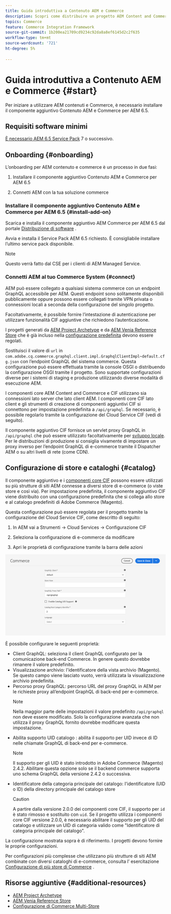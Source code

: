```yaml
---
title: Guida introduttiva a Contenuto AEM e Commerce
description: Scopri come distribuire un progetto AEM Content and Commerce .
topics: Commerce
feature: Commerce Integration Framework
source-git-commit: 1b200ea21709cd9234c92da8a8ef6145d2c2f635
workflow-type: tm+mt
source-wordcount: '721'
ht-degree: 5%

---
```



# Guida introduttiva a Contenuto AEM e Commerce {#start}

Per iniziare a utilizzare AEM contenuti e Commerce, è necessario installare il componente aggiuntivo Contenuto AEM e Commerce per AEM 6.5.

## Requisiti software minimi

[È necessario AEM 6.5 Service Pack](https://experience.adobe.com/#/downloads/content/software-distribution/en/aem.html) 7 o successivo.

## Onboarding {#onboarding}

L’onboarding per AEM contenuto e commerce è un processo in due fasi:

1. Installare il componente aggiuntivo Contenuto AEM e Commerce per AEM 6.5

2. Connetti AEM con la tua soluzione commerce

### Installare il componente aggiuntivo Contenuto AEM e Commerce per AEM 6.5 {#install-add-on}

Scarica e installa il componente aggiuntivo AEM Commerce per AEM 6.5 dal portale [Distribuzione di software](https://experience.adobe.com/#/downloads/content/software-distribution/en/aem.html) .

Avvia e installa il Service Pack AEM 6.5 richiesto. È consigliabile installare l’ultimo service pack disponibile.

>[!NOTE]
>
>Questo verrà fatto dal CSE per i clienti di AEM Managed Service.

### Connetti AEM al tuo Commerce System {#connect}

AEM può essere collegato a qualsiasi sistema commerce con un endpoint GraphQL accessibile per AEM. Questi endpoint sono solitamente disponibili pubblicamente oppure possono essere collegati tramite VPN privata o connessioni locali a seconda della configurazione del singolo progetto.

Facoltativamente, è possibile fornire l’intestazione di autenticazione per utilizzare funzionalità CIF aggiuntive che richiedono l’autenticazione.

I progetti generati da [AEM Project Archetype](https://github.com/adobe/aem-project-archetype) e da [AEM Venia Reference Store](https://github.com/adobe/aem-cif-guides-venia) che è già incluso nella [configurazione predefinita](https://github.com/adobe/aem-cif-guides-venia/blob/main/ui.config/src/main/content/jcr_root/apps/venia/osgiconfig/config/com.adobe.cq.commerce.graphql.client.impl.GraphqlClientImpl~default.cfg.json) devono essere regolati.

Sostituisci il valore di `url` in `com.adobe.cq.commerce.graphql.client.impl.GraphqlClientImpl~default.cfg.json` con l’endpoint GraphQL del sistema commerce. Questa configurazione può essere effettuata tramite la console OSGI o distribuendo la configurazione OSGI tramite il progetto. Sono supportate configurazioni diverse per i sistemi di staging e produzione utilizzando diverse modalità di esecuzione AEM.

I componenti core AEM Content and Commerce e CIF utilizzano sia connessioni lato server che lato client AEM. I componenti core CIF lato client e gli strumenti di creazione di componenti aggiuntivi CIF si connettono per impostazione predefinita a `/api/graphql`. Se necessario, è possibile regolarlo tramite la configurazione del Cloud Service CIF (vedi di seguito).

Il componente aggiuntivo CIF fornisce un servlet proxy GraphQL in `/api/graphql` che può essere utilizzato facoltativamente per [sviluppo locale](develop.md). Per le distribuzioni di produzione si consiglia vivamente di impostare un proxy inverso per l’endpoint GraphQL di e-commerce tramite il Dispatcher AEM o su altri livelli di rete (come CDN).

## Configurazione di store e cataloghi {#catalog}

Il componente aggiuntivo e i [componenti core CIF](https://github.com/adobe/aem-core-cif-components) possono essere utilizzati su più strutture di siti AEM connesse a diversi store di e-commerce (o viste store e così via). Per impostazione predefinita, il componente aggiuntivo CIF viene distribuito con una configurazione predefinita che si collega allo store e al catalogo predefiniti di Adobe Commerce (Magento).

Questa configurazione può essere regolata per il progetto tramite la configurazione del Cloud Service CIF, come descritto di seguito:

1. In AEM vai a Strumenti -> Cloud Services -> Configurazione CIF

2. Seleziona la configurazione di e-commerce da modificare

3. Apri le proprietà di configurazione tramite la barra delle azioni

![Configurazione dei Cloud Services CIF](/help/commerce/cif/assets/cif-cloud-service-config.png)

È possibile configurare le seguenti proprietà:

- Client GraphQL: seleziona il client GraphQL configurato per la comunicazione back-end Commerce. In genere questo dovrebbe rimanere il valore predefinito.
- Visualizzazione archivio: l&#39;identificatore della vista archivio (Magento). Se questo campo viene lasciato vuoto, verrà utilizzata la visualizzazione archivio predefinita.
- Percorso proxy GraphQL: percorso URL del proxy GraphQL in AEM per le richieste proxy all’endpoint GraphQL di back-end per e-commerce.
   >[!NOTE]
   >
   > Nella maggior parte delle impostazioni il valore predefinito `/api/graphql` non deve essere modificato. Solo la configurazione avanzata che non utilizza il proxy GraphQL fornito dovrebbe modificare questa impostazione.
- Abilita supporto UID catalogo : abilita il supporto per UID invece di ID nelle chiamate GraphQL di back-end per e-commerce.
   >[!NOTE]
   >
   > Il supporto per gli UID è stato introdotto in Adobe Commerce (Magento) 2.4.2. Abilitare questa opzione solo se il backend commerce supporta uno schema GraphQL della versione 2.4.2 o successiva.
- Identificatore della categoria principale del catalogo: l&#39;identificatore (UID o ID) della directory principale del catalogo store
   >[!CAUTION]
   >
   > A partire dalla versione 2.0.0 dei componenti core CIF, il supporto per `id` è stato rimosso e sostituito con `uid`. Se il progetto utilizza i componenti core CIF versione 2.0.0, è necessario abilitare il supporto per gli UID del catalogo e utilizzare un UID di categoria valido come &quot;Identificatore di categoria principale del catalogo&quot;.

La configurazione mostrata sopra è di riferimento. I progetti devono fornire le proprie configurazioni.

Per configurazioni più complesse che utilizzano più strutture di siti AEM combinate con diversi cataloghi di e-commerce, consulta l’ esercitazione [Configurazione di più store di Commerce](configuring/multi-store-setup.md) .

## Risorse aggiuntive {#additional-resources}

- [AEM Project Archetype](https://github.com/adobe/aem-project-archetype)
- [AEM Venia Reference Store](https://github.com/adobe/aem-cif-guides-venia)
- [Configurazione di Commerce Multi-Store](configuring/multi-store-setup.md)
